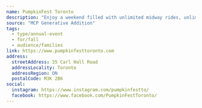 ```yaml
---
name: PumpkinFest Toronto
description: "Enjoy a weekend filled with unlimited midway rides, unlimited inflatable fun, a sprawling pumpkin patch, local food trucks, live entertainment, tons of family photo ops, and so much more!"
source: "MCP Generative Addition"
tags:
  - type/annual-event
  - for/fall
  - audience/families
link: https://www.pumpkinfesttoronto.com
address:
  streetAddress: 35 Carl Hall Road
  addressLocality: Toronto
  addressRegion: ON
  postalCode: M3K 2B6
social:
  instagram: https://www.instagram.com/pumpkinfestto/
  facebook: https://www.facebook.com/PumpkinFestToronto/
---
```

